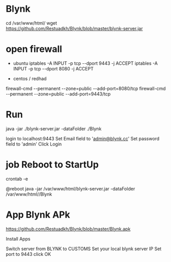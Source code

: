 # Blynk
cd /var/www/html/
wget https://github.com/Restuadkh/Blynk/blob/master/blynk-server.jar

# open firewall
- ubuntu
iptables -A INPUT -p tcp --dport 9443 -j ACCEPT
iptables -A INPUT -p tcp --dport 8080 -j ACCEPT

- centos / redhad

firewall-cmd --permanent --zone=public --add-port=8080/tcp
firewall-cmd --permanent --zone=public --add-port=9443/tcp

# Run
java -jar ./blynk-server.jar -dataFolder ./Blynk  

login to localhost:9443
Set Email field to 'admin@blynk.cc'
Set password field to 'admin'
Click Login

# job Reboot to StartUp
crontab -e

@reboot java -jar /var/www/html/blynk-server.jar -dataFolder /var/www/html//Blynk 

# App Blynk APk
https://github.com/Restuadkh/Blynk/blob/master/Blynk.apk

Install Apps

Switch server from BLYNK to CUSTOMS
Set your local blynk server IP
Set port to 9443
click OK